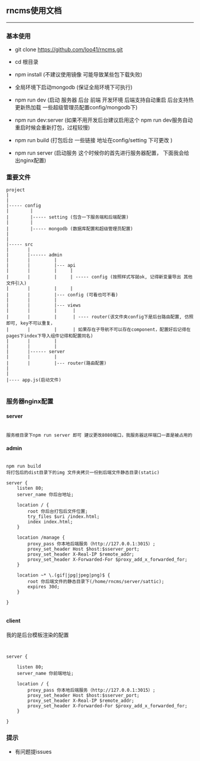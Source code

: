## rncms使用文档

---

### 基本使用

- git clone https://github.com/loo41/rncms.git

- cd 根目录

- npm install (不建议使用镜像 可能导致某些包下载失败)

- 全局环境下启动mongodb (保证全局环境下可执行)

- npm run dev (启动 服务器 后台 前端 开发环境 后端支持自动重启 后台支持热更新热加载 一些超级管理员配置config/mongodb下)

- npm run dev:server (如果不用开发后台建议启用这个 npm run dev服务自动重启时候会重新打包，过程较慢)

- npm run build (打包后台 一些链接 地址在config/setting 下可更改 )

- npm run server (启动服务 这个时候你的首先进行服务器配置， 下面我会给出nginx配置)


### 重要文件

```
project
|
|
|----- config
|        |
|        |----- setting (包含一下服务端和后端配置)
|        |
|        |----- mongodb (数据库配置和超级管理员配置)
|
|
|----- src
|       |
|       |------ admin
|       |         |
|       |         |--- api
|       |         |     |
|       |         |     | ----- config (按照样式写就ok, 记得新变量导出 其他文件引入)
|       |         |     |
|       |         |--- config (可看也可不看)
|       |         | 
|       |         |--- views
|       |         |      |
|       |         |      | ---- router(该文件夹config下是后台路由配置, 仿照即可, key不可以重复，
|       |         |      | 如果存在子导航不可以存在component，配置好后记得在pages下index下导入组件记得和配置同名)
|       |         |
|       |         |
|       |------ server
|       |         |
|       |         |--- router(路由配置)
|
|
|---- app.js(启动文件)


```

### 服务器nginx配置

#### server

```text

服务根目录下npm run server 即可 建议更改8080端口，我服务器这样端口一直是被占用的

```


#### admin

```text

npm run build
将打包后的dist目录下的img 文件夹拷贝一份到后端文件静态目录(static)

server {
    listen 80;
    server_name 你后台地址;
    
    location / {
        root 你后台打包后文件位置;
        try_files $uri /index.html;
        index index.html;
    }

    location /manage {
        proxy_pass 你本地后端服务（http://127.0.0.1:3015）;
        proxy_set_header Host $host:$sserver_port;
        proxy_set_header X-Real-IP $remote_addr;
        proxy_set_header X-Forwarded-For $proxy_add_x_forwarded_for;
    }
    
    location ~* \.(gif|jpg|jpeg|png)$ {
        root 你后端文件的静态目录下(/home/rncms/server/sattic);
        expires 30d;
    }

}


```

#### client

我的是后台模板渲染的配置

```text


server {

    listen 80;
    server_name 你前端地址;
    
    location / {
        proxy_pass 你本地后端服务（http://127.0.0.1:3015）;
        proxy_set_header Host $host:$sserver_port;
        proxy_set_header X-Real-IP $remote_addr;
        proxy_set_header X-Forwarded-For $proxy_add_x_forwarded_for;
    }

}
```

### 提示

+ 有问题提issues


